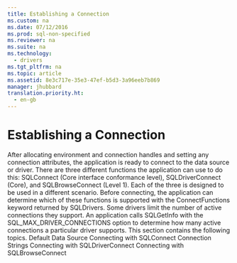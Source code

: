 ```yaml
---
title: Establishing a Connection
ms.custom: na
ms.date: 07/12/2016
ms.prod: sql-non-specified
ms.reviewer: na
ms.suite: na
ms.technology: 
  - drivers
ms.tgt_pltfrm: na
ms.topic: article
ms.assetid: 8e3c717e-35e3-47ef-b5d3-3a96eeb7b869
manager: jhubbard
translation.priority.ht: 
  - en-gb
---
```

# Establishing a Connection
<?xml version="1.0" encoding="utf-8"?>
<developerReferenceWithoutSyntaxDocument xmlns="http://ddue.schemas.microsoft.com/authoring/2003/5" xmlns:xlink="http://www.w3.org/1999/xlink" xmlns:xsi="http://www.w3.org/2001/XMLSchema-instance" xsi:schemaLocation="http://ddue.schemas.microsoft.com/authoring/2003/5 http://dduestorage.blob.core.windows.net/ddueschema/developer.xsd">
  <introduction>
    <para>After allocating environment and connection handles and setting any connection attributes, the application is ready to connect to the data source or driver. There are three different functions the application can use to do this: <legacyBold>SQLConnect</legacyBold> (Core interface conformance level), <legacyBold>SQLDriverConnect</legacyBold> (Core), and <legacyBold>SQLBrowseConnect</legacyBold> (Level 1). Each of the three is designed to be used in a different scenario. Before connecting, the application can determine which of these functions is supported with the <legacyBold>ConnectFunctions</legacyBold> keyword returned by <legacyBold>SQLDrivers</legacyBold>.</para>
    <alert class="note">
      <para>Some drivers limit the number of active connections they support. An application calls <legacyBold>SQLGetInfo</legacyBold> with the SQL_MAX_DRIVER_CONNECTIONS option to determine how many active connections a particular driver supports.</para>
    </alert>
    <para>This section contains the following topics.  </para>
    <list class="bullet">
      <listItem>
        <para>             <legacyLink xlink:href="dd473cc6-f051-4aa0-ab14-3dd1b37fe99e">Default Data Source</legacyLink>           </para>
      </listItem>
      <listItem>
        <para>             <legacyLink xlink:href="b16319d2-2c2c-4341-abb5-caa9e17362b4">Connecting with SQLConnect</legacyLink>           </para>
      </listItem>
      <listItem>
        <para>             <legacyLink xlink:href="724c7b86-300a-4fa9-ad96-4afa0fdcb3e9">Connection Strings</legacyLink>           </para>
      </listItem>
      <listItem>
        <para>             <legacyLink xlink:href="e46e959f-d3c5-4ddb-810a-107bfcb83fd2">Connecting with SQLDriverConnect</legacyLink>           </para>
      </listItem>
      <listItem>
        <para>             <legacyLink xlink:href="6c2e9f76-b766-48df-b109-246bb05ae45d">Connecting with SQLBrowseConnect</legacyLink>           </para>
      </listItem>
    </list>
  </introduction>
  <relatedTopics />
</developerReferenceWithoutSyntaxDocument>